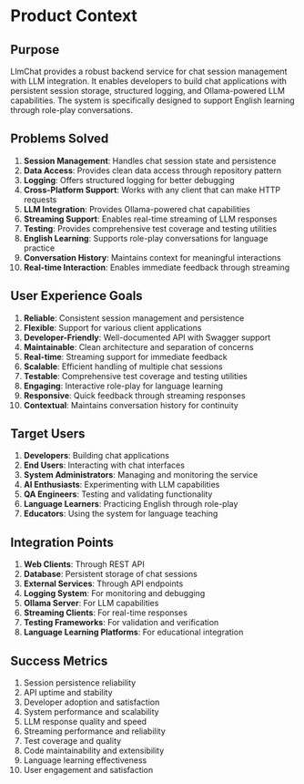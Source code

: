 # Product Context

## Purpose
LlmChat provides a robust backend service for chat session management with LLM integration. It enables developers to build chat applications with persistent session storage, structured logging, and Ollama-powered LLM capabilities. The system is specifically designed to support English learning through role-play conversations.

## Problems Solved
1. **Session Management**: Handles chat session state and persistence
2. **Data Access**: Provides clean data access through repository pattern
3. **Logging**: Offers structured logging for better debugging
4. **Cross-Platform Support**: Works with any client that can make HTTP requests
5. **LLM Integration**: Provides Ollama-powered chat capabilities
6. **Streaming Support**: Enables real-time streaming of LLM responses
7. **Testing**: Provides comprehensive test coverage and testing utilities
8. **English Learning**: Supports role-play conversations for language practice
9. **Conversation History**: Maintains context for meaningful interactions
10. **Real-time Interaction**: Enables immediate feedback through streaming

## User Experience Goals
1. **Reliable**: Consistent session management and persistence
2. **Flexible**: Support for various client applications
3. **Developer-Friendly**: Well-documented API with Swagger support
4. **Maintainable**: Clean architecture and separation of concerns
5. **Real-time**: Streaming support for immediate feedback
6. **Scalable**: Efficient handling of multiple chat sessions
7. **Testable**: Comprehensive test coverage and testing utilities
8. **Engaging**: Interactive role-play for language learning
9. **Responsive**: Quick feedback through streaming responses
10. **Contextual**: Maintains conversation history for continuity

## Target Users
1. **Developers**: Building chat applications
2. **End Users**: Interacting with chat interfaces
3. **System Administrators**: Managing and monitoring the service
4. **AI Enthusiasts**: Experimenting with LLM capabilities
5. **QA Engineers**: Testing and validating functionality
6. **Language Learners**: Practicing English through role-play
7. **Educators**: Using the system for language teaching

## Integration Points
1. **Web Clients**: Through REST API
2. **Database**: Persistent storage of chat sessions
3. **External Services**: Through API endpoints
4. **Logging System**: For monitoring and debugging
5. **Ollama Server**: For LLM capabilities
6. **Streaming Clients**: For real-time responses
7. **Testing Frameworks**: For validation and verification
8. **Language Learning Platforms**: For educational integration

## Success Metrics
1. Session persistence reliability
2. API uptime and stability
3. Developer adoption and satisfaction
4. System performance and scalability
5. LLM response quality and speed
6. Streaming performance and reliability
7. Test coverage and quality
8. Code maintainability and extensibility
9. Language learning effectiveness
10. User engagement and satisfaction 
